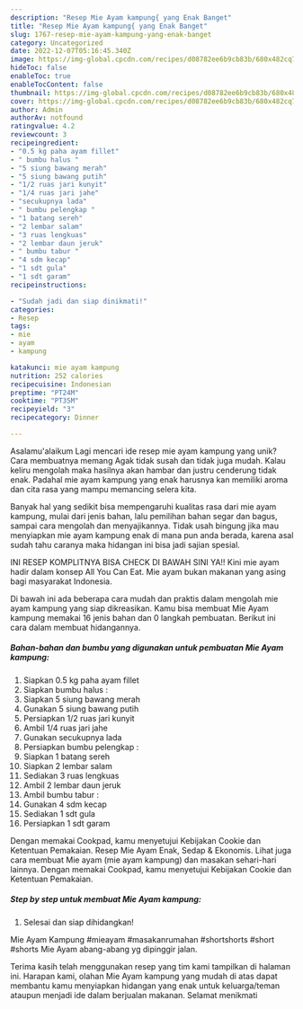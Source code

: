 ```yaml
---
description: "Resep Mie Ayam kampung{ yang Enak Banget"
title: "Resep Mie Ayam kampung{ yang Enak Banget"
slug: 1767-resep-mie-ayam-kampung-yang-enak-banget
category: Uncategorized
date: 2022-12-07T05:16:45.340Z
image: https://img-global.cpcdn.com/recipes/d08782ee6b9cb83b/680x482cq70/mie-ayam-kampung-foto-resep-utama.jpg
hideToc: false
enableToc: true
enableTocContent: false
thumbnail: https://img-global.cpcdn.com/recipes/d08782ee6b9cb83b/680x482cq70/mie-ayam-kampung-foto-resep-utama.jpg
cover: https://img-global.cpcdn.com/recipes/d08782ee6b9cb83b/680x482cq70/mie-ayam-kampung-foto-resep-utama.jpg
author: Admin
authorAv: notfound
ratingvalue: 4.2
reviewcount: 3
recipeingredient:
- "0.5 kg paha ayam fillet"
- " bumbu halus "
- "5 siung bawang merah"
- "5 siung bawang putih"
- "1/2 ruas jari kunyit"
- "1/4 ruas jari jahe"
- "secukupnya lada"
- " bumbu pelengkap "
- "1 batang sereh"
- "2 lembar salam"
- "3 ruas lengkuas"
- "2 lembar daun jeruk"
- " bumbu tabur "
- "4 sdm kecap"
- "1 sdt gula"
- "1 sdt garam"
recipeinstructions:

- "Sudah jadi dan siap dinikmati!"
categories:
- Resep
tags:
- mie
- ayam
- kampung

katakunci: mie ayam kampung 
nutrition: 252 calories
recipecuisine: Indonesian
preptime: "PT24M"
cooktime: "PT35M"
recipeyield: "3"
recipecategory: Dinner

---
```



Asalamu'alaikum Lagi mencari ide resep mie ayam kampung yang unik? Cara membuatnya memang Agak tidak susah dan tidak juga mudah. Kalau keliru mengolah maka hasilnya akan hambar dan justru cenderung tidak enak. Padahal mie ayam kampung yang enak harusnya kan memiliki aroma dan cita rasa yang mampu memancing selera kita.


Banyak hal yang sedikit bisa mempengaruhi kualitas rasa dari mie ayam kampung, mulai dari jenis bahan, lalu pemilihan bahan segar dan bagus, sampai cara mengolah dan menyajikannya. Tidak usah bingung jika mau menyiapkan mie ayam kampung enak di mana pun anda berada, karena asal sudah tahu caranya maka hidangan ini bisa jadi sajian spesial.

INI RESEP KOMPLITNYA BISA CHECK DI BAWAH SINI YA!! Kini mie ayam hadir dalam konsep All You Can Eat. Mie ayam bukan makanan yang asing bagi masyarakat Indonesia.


Di bawah ini ada beberapa cara mudah dan praktis dalam mengolah mie ayam kampung yang siap dikreasikan. Kamu bisa membuat Mie Ayam kampung memakai 16 jenis bahan dan 0 langkah pembuatan. Berikut ini cara dalam membuat hidangannya.

<!--inarticleads1-->

##### Bahan-bahan dan bumbu yang digunakan untuk pembuatan Mie Ayam kampung:

1. Siapkan 0.5 kg paha ayam fillet
1. Siapkan  bumbu halus :
1. Siapkan 5 siung bawang merah
1. Gunakan 5 siung bawang putih
1. Persiapkan 1/2 ruas jari kunyit
1. Ambil 1/4 ruas jari jahe
1. Gunakan secukupnya lada
1. Persiapkan  bumbu pelengkap :
1. Siapkan 1 batang sereh
1. Siapkan 2 lembar salam
1. Sediakan 3 ruas lengkuas
1. Ambil 2 lembar daun jeruk
1. Ambil  bumbu tabur :
1. Gunakan 4 sdm kecap
1. Sediakan 1 sdt gula
1. Persiapkan 1 sdt garam


Dengan memakai Cookpad, kamu menyetujui Kebijakan Cookie dan Ketentuan Pemakaian. Resep Mie Ayam Enak, Sedap &amp; Ekonomis. Lihat juga cara membuat Mie ayam (mie ayam kampung) dan masakan sehari-hari lainnya. Dengan memakai Cookpad, kamu menyetujui Kebijakan Cookie dan Ketentuan Pemakaian. 

<!--inarticleads2-->

##### Step by step untuk membuat Mie Ayam kampung:


1. Selesai dan siap dihidangkan!

Mie Ayam Kampung #mieayam #masakanrumahan #shortshorts #short #shorts Mie Ayam abang-abang yg dipinggir jalan. 

Terima kasih telah menggunakan resep yang tim kami tampilkan di halaman ini. Harapan kami, olahan Mie Ayam kampung yang mudah di atas dapat membantu kamu menyiapkan hidangan yang enak untuk keluarga/teman ataupun menjadi ide dalam berjualan makanan. Selamat menikmati
